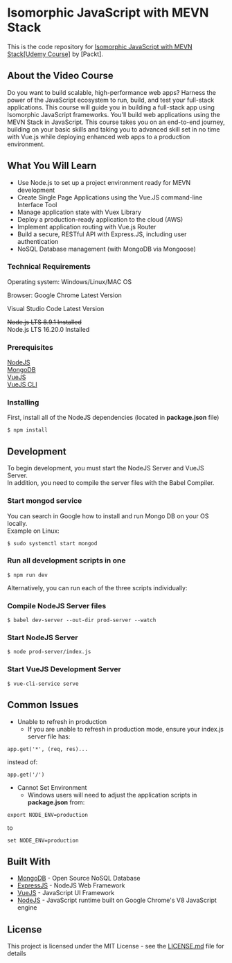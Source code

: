 # Isomorphic JavaScript with MEVN Stack

This is the code repository for [Isomorphic JavaScript with MEVN Stack[Udemy Course]](https://www.udemy.com/course/full-stack-isomorphic-javascript-with-vuejs-nodejs) by [Packt].
## About the Video Course
Do you want to build scalable, high-performance web apps? Harness the power of the JavaScript ecosystem to run, build, and test your full-stack applications. This course will guide you in building a full-stack app using Isomorphic JavaScript frameworks. You'll build web applications using the MEVN Stack in JavaScript.
This course takes you on an end-to-end journey, building on your basic skills and taking you to advanced skill set in no time with Vue.js while deploying enhanced web apps to a production environment.

<H2>What You Will Learn</H2>
<DIV class=book-info-will-learn-text>
<UL>
<LI>Use Node.js to set up a project environment ready for MEVN development
<LI>Create Single Page Applications using the Vue.JS command-line Interface Tool
<LI>Manage application state with Vuex Library
<LI>Deploy a production-ready application to the cloud (AWS)	
<LI>Implement application routing with Vue.js Router
<LI>Build a secure, RESTful API with Express.JS, including user authentication
<LI>NoSQL Database management (with MongoDB via Mongoose)
</UL>
</DIV>

### Technical Requirements

Operating system: Windows/Linux/MAC OS

Browser: Google Chrome Latest Version

Visual Studio Code Latest Version

<s>Node.js LTS 8.9.1 Installed</s><br>
Node.js LTS 16.20.0 Installed


### Prerequisites

[NodeJS](https://nodejs.org)<br>
[MongoDB](https://www.mongodb.com/)<br>
[VueJS](https://vuejs.org/)<br>
[VueJS CLI](https://cli.vuejs.org/)

### Installing

First, install all of the NodeJS dependencies (located in **package.json** file)
```
$ npm install
```

## Development

To begin development, you must start the NodeJS Server and VueJS Server. 
<br>In addition, you need to compile the server files with the Babel Compiler.

### Start mongod service
You can search in Google how to install and run Mongo DB on your OS locally.<br>
Example on Linux:

```
$ sudo systemctl start mongod
```

### Run all development scripts in one

```
$ npm run dev
```

Alternatively, you can run each of the three scripts individually:

### Compile NodeJS Server files

```
$ babel dev-server --out-dir prod-server --watch
```
### Start NodeJS Server
```
$ node prod-server/index.js
```
### Start VueJS Development Server
```
$ vue-cli-service serve
```
## Common Issues

 - Unable to refresh in production
	 - If you are unable to refresh in production mode, ensure your index.js server file has:

```
app.get('*', (req, res)...
```
instead of:
```
app.get('/')
```

 - Cannot Set Environment
	 - Windows users will need to adjust the application scripts in **package.json** from:
```
export NODE_ENV=production
```
to
```
set NODE_ENV=production
```

## Built With

* [MongoDB](https://www.mongodb.com/) - Open Source NoSQL Database<br>
* [ExpressJS](https://expressjs.com/) - NodeJS Web Framework<br>
* [VueJS](https://vuejs.org/) - JavaScript UI Framework<br>
* [NodeJS](https://nodejs.org/en/) - JavaScript runtime built on Google Chrome's V8 JavaScript engine

## License

This project is licensed under the MIT License - see the [LICENSE.md](LICENSE.md) file for details
